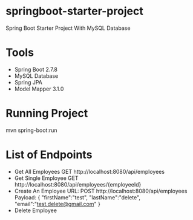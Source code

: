 # springboot-starter-project
 Spring Boot Starter Project With MySQL Database

# Tools
 - Spring Boot 2.7.8
 - MySQL Database
 - Spring JPA
 - Model Mapper 3.1.0

# Running Project
  mvn spring-boot:run

# List of Endpoints
 - Get All Employees
    GET http://localhost:8080/api/employees
 - Get Single Employee
    GET http://localhost:8080/api/employees/{employeeId}
 - Create An Employee
    URL: POST http://localhost:8080/api/employees
    Payload:
      {
        "firstName":"test",
        "lastName":"delete",
        "email":"test.delete@gmail.com"
      }
 - Delete Employee

